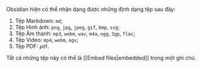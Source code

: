 Obsidian hiện có thể nhận dạng được những định dạng tệp sau đây:

1. Tệp Markdown: `md`;
2. Tệp Hình ảnh: `png`, `jpg`, `jpeg`, `gif`, `bmp`, `svg`;
3. Tệp Âm thanh: `mp3`, `webm`, `wav`, `m4a`, `ogg`, `3gp`, `flac`;
4. Tệp Video: `mp4`, `webm`, `ogv`;
5. Tệp PDF: `pdf`.

Tất cả những tệp này có thể là [[Embed files|embedded]] trong một ghi chú.
